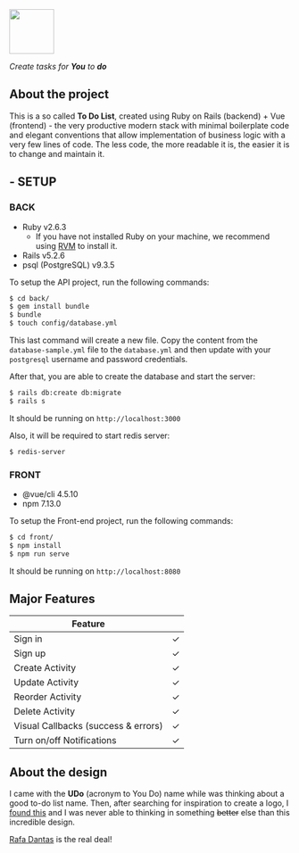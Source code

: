 <img src="https://i.ibb.co/mNZNqcD/logo.png" style="height: 80px;" />
<br />

*Create tasks for **You** to **do*** 

## About the project

This is a so called **To Do List**, created using Ruby on Rails (backend) + Vue (frontend) - the very productive modern stack with minimal boilerplate code and elegant conventions that allow implementation of business logic with a very few lines of code. The less code, the more readable it is, the easier it is to change and maintain it.


## - SETUP

### BACK

- Ruby v2.6.3
	- If you have not installed Ruby on your machine, we recommend using  [RVM](https://rvm.io/) to install it.
- Rails v5.2.6
- psql (PostgreSQL) v9.3.5

To setup the API project, run the following commands:
```bash
$ cd back/
$ gem install bundle
$ bundle
$ touch config/database.yml
```

This last command will create a new file. Copy the content from the `database-sample.yml` file to the `database.yml` and then update with your `postgresql` username and password credentials.

After that, you are able to create the database and start the server:

```bash
$ rails db:create db:migrate
$ rails s
```
It should be running on `http://localhost:3000`

Also, it will be required to start redis server:
```bash
$ redis-server
```

### FRONT

- @vue/cli 4.5.10
- npm 7.13.0

To setup the Front-end project, run the following commands:
```bash
$ cd front/
$ npm install
$ npm run serve
```

It should be running on `http://localhost:8080`


## Major Features

| Feature |  |
| --- | --- |
| Sign in | ✓ |
| Sign up | ✓ |
| Create Activity | ✓ |
| Update Activity | ✓ |
| Reorder Activity | ✓ |
| Delete Activity | ✓ |
| Visual Callbacks (success & errors) | ✓ |
| Turn on/off Notifications | ✓ |



## About the design

I came with the **UDo** (acronym to You Do) name while was thinking about a good to-do list name. Then, after searching for inspiration to create a logo, I [found this](https://www.behance.net/gallery/102541371/UDo) and I was never able to thinking in something <span style="text-decoration: line-through;">better</span> else than this incredible design.

[Rafa Dantas](https://www.behance.net/rafadantas) is the real deal!
